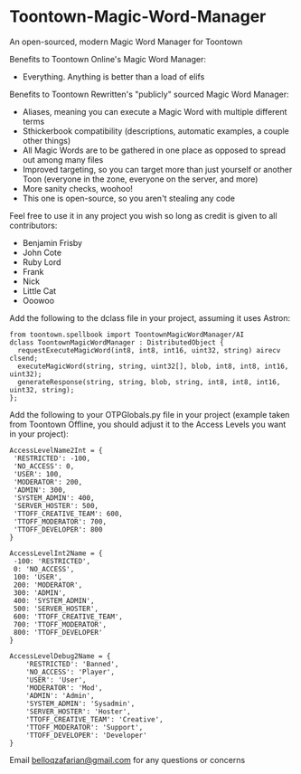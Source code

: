 # Toontown-Magic-Word-Manager
An open-sourced, modern Magic Word Manager for Toontown

Benefits to Toontown Online's Magic Word Manager:
- Everything. Anything is better than a load of elifs

Benefits to Toontown Rewritten's "publicly" sourced Magic Word Manager:
- Aliases, meaning you can execute a Magic Word with multiple different terms
- Sthickerbook compatibility (descriptions, automatic examples, a couple other things)
- All Magic Words are to be gathered in one place as opposed to spread out among many files
- Improved targeting, so you can target more than just yourself or another Toon (everyone in the zone, everyone on the server, and more)
- More sanity checks, woohoo!
- This one is open-source, so you aren't stealing any code

Feel free to use it in any project you wish so long as credit is given to all contributors:
- Benjamin Frisby
- John Cote
- Ruby Lord
- Frank
- Nick
- Little Cat
- Ooowoo

Add the following to the dclass file in your project, assuming it uses Astron:

```
from toontown.spellbook import ToontownMagicWordManager/AI
dclass ToontownMagicWordManager : DistributedObject {
  requestExecuteMagicWord(int8, int8, int16, uint32, string) airecv clsend;
  executeMagicWord(string, string, uint32[], blob, int8, int8, int16, uint32);
  generateResponse(string, string, blob, string, int8, int8, int16, uint32, string);
};
```

Add the following to your OTPGlobals.py file in your project (example taken from Toontown Offline, you should adjust it to the Access Levels you want in your project):

```
AccessLevelName2Int = {
 'RESTRICTED': -100,
 'NO_ACCESS': 0,
 'USER': 100,
 'MODERATOR': 200,
 'ADMIN': 300,
 'SYSTEM_ADMIN': 400,
 'SERVER_HOSTER': 500,
 'TTOFF_CREATIVE_TEAM': 600,
 'TTOFF_MODERATOR': 700,
 'TTOFF_DEVELOPER': 800
}

AccessLevelInt2Name = {
 -100: 'RESTRICTED',
 0: 'NO_ACCESS',
 100: 'USER',
 200: 'MODERATOR',
 300: 'ADMIN',
 400: 'SYSTEM_ADMIN',
 500: 'SERVER_HOSTER',
 600: 'TTOFF_CREATIVE_TEAM',
 700: 'TTOFF_MODERATOR',
 800: 'TTOFF_DEVELOPER'
}

AccessLevelDebug2Name = {
    'RESTRICTED': 'Banned',
    'NO_ACCESS': 'Player',
    'USER': 'User',
    'MODERATOR': 'Mod',
    'ADMIN': 'Admin',
    'SYSTEM_ADMIN': 'Sysadmin',
    'SERVER_HOSTER': 'Hoster',
    'TTOFF_CREATIVE_TEAM': 'Creative',
    'TTOFF_MODERATOR': 'Support',
    'TTOFF_DEVELOPER': 'Developer'
}
```

Email belloqzafarian@gmail.com for any questions or concerns
